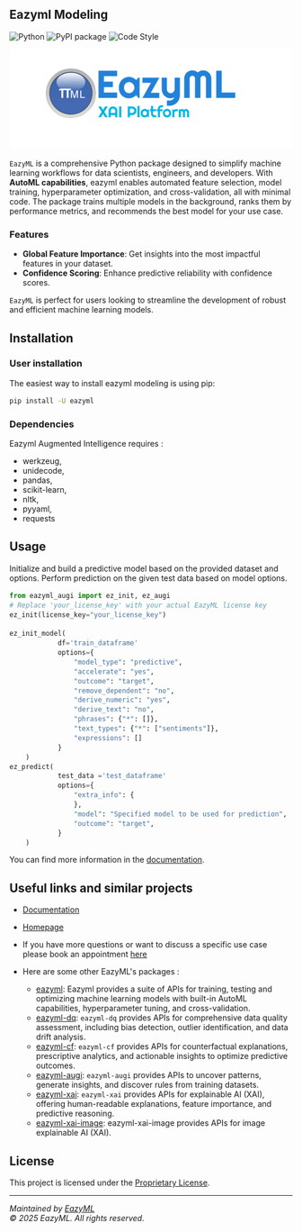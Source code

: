 ## Eazyml Modeling
![Python](https://img.shields.io/badge/python-3.7%20%7C%203.8%20%7C%203.9%20%7C%203.10%20%7C%203.11%20%7C%203.12-blue)  ![PyPI package](https://img.shields.io/badge/pypi%20package-0.0.30-brightgreen) ![Code Style](https://img.shields.io/badge/code%20style-black-black)

![EazyML](https://github.com/EazyML/eazyml-docs/raw/refs/heads/master/EazyML_logo.png)

`EazyML` is a comprehensive Python package designed to simplify machine learning workflows for data scientists, engineers, and developers. With **AutoML capabilities**, eazyml enables automated feature selection, model training, hyperparameter optimization, and cross-validation, all with minimal code. The package trains multiple models in the background, ranks them by performance metrics, and recommends the best model for your use case.

### Features
- **Global Feature Importance**: Get insights into the most impactful features in your dataset.
- **Confidence Scoring**: Enhance predictive reliability with confidence scores.

`EazyML` is perfect for users looking to streamline the development of robust and efficient machine learning models.

## Installation
### User installation
The easiest way to install eazyml modeling is using pip:
```bash
pip install -U eazyml
```
### Dependencies
Eazyml Augmented Intelligence requires :
- werkzeug,
- unidecode,
- pandas,
- scikit-learn,
- nltk,
- pyyaml,
- requests

## Usage
Initialize and build a predictive model based on the provided dataset and options. 
Perform prediction on the given test data based on model options.

```python
from eazyml_augi import ez_init, ez_augi
# Replace 'your_license_key' with your actual EazyML license key
ez_init(license_key="your_license_key")

ez_init_model(
            df='train_dataframe'
            options={
                "model_type": "predictive",
                "accelerate": "yes",
                "outcome": "target",
                "remove_dependent": "no",
                "derive_numeric": "yes",
                "derive_text": "no",
                "phrases": {"*": []},
                "text_types": {"*": ["sentiments"]},
                "expressions": []
            }
    )
ez_predict(
            test_data ='test_dataframe'
            options={
                "extra_info": {
                },
                "model": "Specified model to be used for prediction",
                "outcome": "target",
            }
    )

```
You can find more information in the [documentation](https://eazyml.readthedocs.io/en/latest/packages/eazyml_model.html).


## Useful links and similar projects
- [Documentation](https://docs.eazyml.com)
- [Homepage](https://eazyml.com)
- If you have more questions or want to discuss a specific use case please book an appointment [here](https://eazyml.com/trust-in-ai)
- Here are some other EazyML's packages :

    - [eazyml](https://pypi.org/project/eazyml/): Eazyml provides a suite of APIs for training, testing and optimizing machine learning models with built-in AutoML capabilities, hyperparameter tuning, and cross-validation.
    - [eazyml-dq](https://pypi.org/project/eazyml-dq/): `eazyml-dq` provides APIs for comprehensive data quality assessment, including bias detection, outlier identification, and data drift analysis.
    - [eazyml-cf](https://pypi.org/project/eazyml-cf/): `eazyml-cf` provides APIs for counterfactual explanations, prescriptive analytics, and actionable insights to optimize predictive outcomes.
    - [eazyml-augi](https://pypi.org/project/eazyml-augi/): `eazyml-augi` provides APIs to uncover patterns, generate insights, and discover rules from training datasets.
    - [eazyml-xai](https://pypi.org/project/eazyml-xai/): `eazyml-xai` provides APIs for explainable AI (XAI), offering human-readable explanations, feature importance, and predictive reasoning.
    - [eazyml-xai-image](https://pypi.org/project/eazyml-xai-image/): eazyml-xai-image provides APIs for image explainable AI (XAI).

## License
This project is licensed under the [Proprietary License](https://github.com/EazyML/eazyml-docs/blob/master/LICENSE).

---

*Maintained by [EazyML](https://eazyml.com)*  
*© 2025 EazyML. All rights reserved.*

